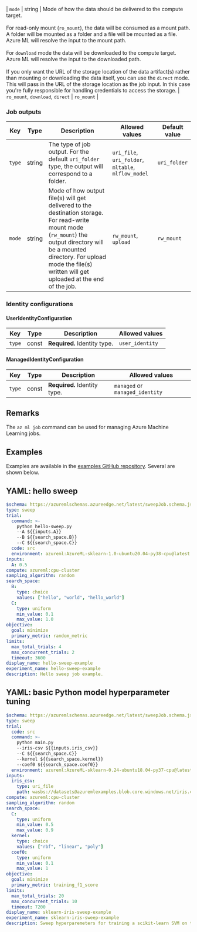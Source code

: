 | `mode` | string | Mode of how the data should be delivered to the compute target. <br><br> For read-only mount (`ro_mount`), the data will be consumed as a mount path. A folder will be mounted as a folder and a file will be mounted as a file. Azure ML will resolve the input to the mount path. <br><br> For `download` mode the data will be downloaded to the compute target. Azure ML will resolve the input to the downloaded path. <br><br> If you only want the URL of the storage location of the data artifact(s) rather than mounting or downloading the data itself, you can use the `direct` mode. This will pass in the URL of the storage location as the job input. In this case you're fully responsible for handling credentials to access the storage. | `ro_mount`, `download`, `direct` | `ro_mount` |

### Job outputs

| Key | Type | Description | Allowed values | Default value |
| --- | ---- | ----------- | -------------- | ------------- |
| `type` | string | The type of job output. For the default `uri_folder` type, the output will correspond to a folder. | `uri_file`, `uri_folder`, `mltable`, `mlflow_model`  | `uri_folder` |
| `mode` | string | Mode of how output file(s) will get delivered to the destination storage. For read-write mount mode (`rw_mount`) the output directory will be a mounted directory. For upload mode the file(s) written will get uploaded at the end of the job. | `rw_mount`, `upload` | `rw_mount` |

### Identity configurations

#### UserIdentityConfiguration

| Key | Type | Description | Allowed values |
| --- | ---- | ----------- | -------------- |
| `type` | const | **Required.** Identity type.  | `user_identity` |

#### ManagedIdentityConfiguration

| Key | Type | Description | Allowed values |
| --- | ---- | ----------- | -------------- |
| `type` | const | **Required.** Identity type.  | `managed` or `managed_identity` |

## Remarks

The `az ml job` command can be used for managing Azure Machine Learning jobs.

## Examples

Examples are available in the [examples GitHub repository](https://github.com/Azure/azureml-examples/tree/main/cli/jobs). Several are shown below.

## YAML: hello sweep

```yaml
$schema: https://azuremlschemas.azureedge.net/latest/sweepJob.schema.json
type: sweep
trial:
  command: >-
    python hello-sweep.py
    --A ${{inputs.A}}
    --B ${{search_space.B}}
    --C ${{search_space.C}}
  code: src
  environment: azureml:AzureML-sklearn-1.0-ubuntu20.04-py38-cpu@latest
inputs:
  A: 0.5
compute: azureml:cpu-cluster
sampling_algorithm: random
search_space:
  B:
    type: choice
    values: ["hello", "world", "hello_world"]
  C:
    type: uniform
    min_value: 0.1
    max_value: 1.0
objective:
  goal: minimize
  primary_metric: random_metric
limits:
  max_total_trials: 4
  max_concurrent_trials: 2
  timeout: 3600
display_name: hello-sweep-example
experiment_name: hello-sweep-example
description: Hello sweep job example.

```

## YAML: basic Python model hyperparameter tuning

```yaml
$schema: https://azuremlschemas.azureedge.net/latest/sweepJob.schema.json
type: sweep
trial:
  code: src
  command: >-
    python main.py 
    --iris-csv ${{inputs.iris_csv}}
    --C ${{search_space.C}}
    --kernel ${{search_space.kernel}}
    --coef0 ${{search_space.coef0}}
  environment: azureml:AzureML-sklearn-0.24-ubuntu18.04-py37-cpu@latest
inputs:
  iris_csv: 
    type: uri_file
    path: wasbs://datasets@azuremlexamples.blob.core.windows.net/iris.csv
compute: azureml:cpu-cluster
sampling_algorithm: random
search_space:
  C:
    type: uniform
    min_value: 0.5
    max_value: 0.9
  kernel:
    type: choice
    values: ["rbf", "linear", "poly"]
  coef0:
    type: uniform
    min_value: 0.1
    max_value: 1
objective:
  goal: minimize
  primary_metric: training_f1_score
limits:
  max_total_trials: 20
  max_concurrent_trials: 10
  timeout: 7200
display_name: sklearn-iris-sweep-example
experiment_name: sklearn-iris-sweep-example
description: Sweep hyperparemeters for training a scikit-learn SVM on the Iris dataset.

```
